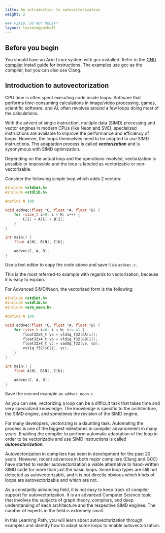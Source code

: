 ```yaml
---
title: An introduction to autovectorization
weight: 2

### FIXED, DO NOT MODIFY
layout: learningpathall
---
```


## Before you begin

You should have an Arm Linux system with gcc installed. Refer to the [GNU compiler](/install-guides/gcc/native/) install guide for instructions. The examples use gcc as the compiler, but you can also use Clang. 

## Introduction to autovectorization

CPU time is often spent executing code inside loops. Software that performs time-consuming calculations in image/video processing, games, scientific software, and AI, often revolves around a few loops doing most of the calculations.

With the advent of single instruction, multiple data (SIMD) processing and vector engines in modern CPUs (like Neon and SVE), specialized instructions are available to improve the performance and efficiency of loops. However, the loops themselves need to be adapted to use SIMD instructions. The adaptation process is called *__vectorization__* and is synonymous with SIMD optimization.

Depending on the actual loop and the operations involved, vectorization is possible or impossible and the loop is labeled as vectorizable or non-vectorizable.

Consider the following simple loop which adds 2 vectors:

```C
#include <stdint.h>
#include <stdlib.h>

#define N 100

void addvec(float *C, float *A, float *B) {
    for (size_t i=0; i < N; i++) {
    	C[i] = A[i] + B[i];
    }
}

int main() {
    float A[N], B[N], C[N];

    addvec(C, A, B);
}
```

Use a text editor to copy the code above and save it as `addvec.c`.

This is the most referred-to example with regards to vectorization, because it is easy to explain. 

For Advanced SIMD/Neon, the vectorized form is the following:

```C
#include <stdint.h>
#include <stdlib.h>
#include <arm_neon.h>

#define N 100

void addvec(float *C, float *A, float *B) {
    for (size_t i=0; i < N; i+= 4) {
    	float32x4_t va = vld1q_f32(&A[i]);
		float32x4_t vb = vld1q_f32(&B[i]);
		float32x4_t vc = vaddq_f32(va, vb);
		vst1q_f32(&C[i], vc);
    }
}

int main() {
    float A[N], B[N], C[N];

    addvec(C, A, B);
}
``` 

Save the second example as `addvec_neon.c`.

As you can see, vectorizing a loop can be a difficult task that takes time and very specialized knowledge. The knowledge is specific to the architecture, the SIMD engine, and sometimes the revision of the SIMD engine. 

For many developers, vectorizing is a daunting task. Automating the process is one of the biggest milestones in compiler advancement in many years. Enabling the compiler to perform automatic adaptation of the loop in order to be vectorizable and use SIMD instructions is called *__autovectorization__*. 

Autovectorization in compilers has been in development for the past 20 years. However, recent advances in both major compilers (Clang and GCC) have started to render autovectorization a viable alternative to hand-written SIMD code for more than just the basic loops. Some loop types are still not detected as autovectorizable, and it is not directly obvious which kinds of loops are autovectorizable and which are not.

As a constantly advancing field, it is not easy to keep track of compiler support for autovectorization. It is an advanced Computer Science topic that involves the subjects of graph theory, compilers, and deep understanding of each architecture and the respective SIMD engines. The number of experts in the field is extremely small.

In this Learning Path, you will learn about autovectorization through examples and identify how to adapt some loops to enable autovectorization.



